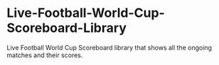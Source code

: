 # Live-Football-World-Cup-Scoreboard-Library
Live Football World Cup Scoreboard library that shows all the ongoing matches and their scores.
